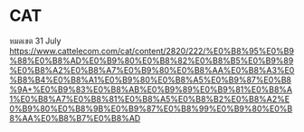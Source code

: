 # CAT
หมดเขต 31 July
https://www.cattelecom.com/cat/content/2820/222/%E0%B8%95%E0%B9%88%E0%B8%AD%E0%B9%80%E0%B8%82%E0%B8%B5%E0%B9%89%E0%B8%A2%E0%B8%A7%E0%B9%80%E0%B8%AA%E0%B8%A3%E0%B8%B4%E0%B8%A1%E0%B9%80%E0%B8%A5%E0%B9%87%E0%B8%9A+%E0%B9%83%E0%B8%AB%E0%B9%89%E0%B9%81%E0%B8%A1%E0%B8%A7%E0%B8%81%E0%B8%A5%E0%B8%B2%E0%B8%A2%E0%B9%80%E0%B8%9B%E0%B9%87%E0%B8%99%E0%B9%80%E0%B8%AA%E0%B8%B7%E0%B8%AD
